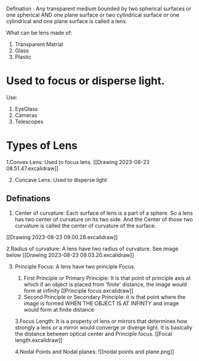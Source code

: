 Defination : Any transparent medium bounded by two spherical surfaces or one spherical AND one plane surface or two cylindrical surface or one cylindrical and one plane surface is called a lens.

What can be lens made of:
1. Transparent Matrial
2. Glass
3. Plastic
# Used to focus or disperse light.

Use:
1. EyeGlass
2. Cameras
3. Telescopes

# Types of Lens

1.Convex Lens: Used to focus lens.
[[Drawing 2023-08-23 08.51.47.excalidraw]] 

2. Concave Lens: Used to disperse light

## Definations
1. Center of curvature: Each surface of lens is a part of a sphere. So a lens has two center of curvature on its two side. And the Center of those two curvature is called the center of curvature of the surface.

[[Drawing 2023-08-23 09.00.28.excalidraw]]

2.Radius of curvature: A lens have two radius of curvature. See image below
[[Drawing 2023-08-23 09.03.20.excalidraw]]

3. Principle Focus:  A lens have two principle Focus.
	1. First Principle or Primary Principle: It is that point of principle axis at which if an object is placed from 'finite' distance, the image would form at infinity [[Principle focus.excalidraw]]
	4. Second Principle or Secondary Principle: it is that point where the image is formed WHEN THE OBJECT IS AT INFINTY and image would form at finite distance
	
	3.Focus Length: It is a property of lens or mirrors that determines how strongly a lens or a mirror would converge or diverge light. It is basically the distance between optical center and Principle focus. [[Focal length.excalidraw]]
	
	4.Nodal Points and Nodal planes:
	![[nodal points and plane.png]]
	
